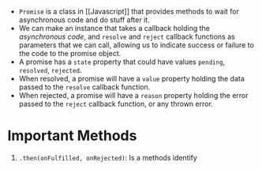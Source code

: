 - `Promise` is a class in [[Javascript]] that provides methods to wait for asynchronous code and do stuff after it.
- We can make an instance that takes a callback holding the *asynchronous code*, and `resolve` and `reject` callback functions as parameters that we can call, allowing us to indicate success or failure to the code to the promise object.
- A promise has a `state` property that could have values `pending`, `resolved`, `rejected`.
- When resolved, a promise will have a `value` property holding the data passed to the `resolve` callback function.
- When rejected, a promise will have a `reason` property holding the error passed to the `reject` callback function, or any thrown error.
# Important Methods
1. `.then(onFulfilled, onRejected)`: Is a methods identify